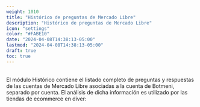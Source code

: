 ```yaml
---
weight: 1010
title: "Histórico de preguntas de Mercado Libre"
description: "Histórico de preguntas de Mercado Libre"
icon: "settings"
color: "#FABE10"
date: "2024-04-08T14:38:13-05:00"
lastmod: "2024-04-08T14:38:13-05:00"
draft: true
toc: true
---
```

<br>
El módulo Histórico contiene el listado completo de preguntas y respuestas de las cuentas de Mercado Libre asociadas a la cuenta de Botmeni, separado por cuenta. El análisis de dicha información es utilizado por las tiendas de ecommerce en diver:
